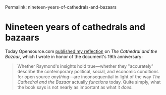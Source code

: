 Permalink: nineteen-years-of-cathedrals-and-bazaars

# Nineteen years of cathedrals and bazaars

Today Opensource.com [published my reflection](https://opensource.com/life/16/5/19-years-later-cathedral-and-bazaar-still-moves-us) on _The Cathedral and the Bazaar_, which I wrote in honor of the document's 19th anniversary:

> Whether Raymond's insights hold true—whether they "accurately" describe the contemporary political, social, and economic conditions for open source _anything_—are inconsequential in light of the way _The Cathedral and the Bazaar_ actually _functions_ today. Quite simply, what the book says is not nearly as important as what it _does_.
